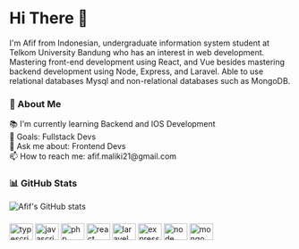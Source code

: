 # Hi There 👋

<p>I'm Afif from Indonesian, undergraduate information system student at Telkom University Bandung who has an interest in web development. Mastering front-end development using React, and Vue besides mastering backend development using Node, Express, and Laravel. Able to use relational databases Mysql and non-relational databases such as MongoDB.</p>

###

<h3>👤 About Me</h3>
<p align="left">📚 I'm currently learning Backend and IOS Development<br>🎯 Goals: Fullstack Devs <br>💬 Ask me about: Frontend Devs <br> 📫 How to reach me: afif.maliki21@gmail.com </p>

###

###

<h3>📊 GitHub Stats</h3>

![Afif's GitHub stats](https://github-readme-stats.vercel.app/api?username=mafif21&theme=radical&hide_border=false&include_all_commits=true&count_private=true)

###

###

<div align="left">
  <img src="https://img.shields.io/badge/TypeScript-007ACC?style=for-the-badge&logo=typescript&logoColor=white" height="30" width="42" alt="typescript logo"  />
  <img src="https://img.shields.io/badge/JavaScript-323330?style=for-the-badge&logo=javascript&logoColor=F7DF1E" height="30" width="42" alt="javascript logo"  />
  <img src="https://img.shields.io/badge/PHP-777BB4?style=for-the-badge&logo=php&logoColor=white" height="30" width="42" alt="php logo"  />
  <img src="https://img.shields.io/badge/React-20232A?style=for-the-badge&logo=react&logoColor=61DAFB" height="30" width="42" alt="react logo"  />
  <img src="https://img.shields.io/badge/Laravel-FF2D20?style=for-the-badge&logo=laravel&logoColor=white" height="30" width="42" alt="laravel logo"  />
  <img src="https://img.shields.io/badge/Express.js-404D59?style=for-the-badge" height="30" width="42" alt="express logo"  />
  <img src="https://img.shields.io/badge/Node.js-43853D?style=for-the-badge&logo=node.js&logoColor=white" height="30" width="42" alt="node logo"  />
  <img src="https://img.shields.io/badge/MongoDB-4EA94B?style=for-the-badge&logo=mongodb&logoColor=white" height="30" width="42" alt="mongo logo"  />

</div>

###

<!-- ###

<img align="right" height="150" src="https://i.imgflip.com/65efzo.gif"  />

### -->
